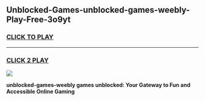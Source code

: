 
## Unblocked-Games-unblocked-games-weebly-Play-Free-3o9yt
<h3>
<a href="https://premium76.site?title=unblocked-games-weebly&ref=22A">CLICK TO PLAY</a></h3>
<hr>

<h3>
<a href="https://premium76.site?title=unblocked-games-weebly&ref=22A">CLICK 2 PLAY</a>
  
</h3>

<a href="https://premium76.site?title=unblocked-games-weebly&ref=22A"><img src="https://clearcache.store/games.png"></a>


**unblocked-games-weebly games unblocked: Your Gateway to Fun and Accessible Online Gaming**
